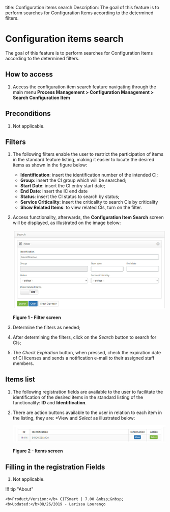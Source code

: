 title: Configuration items search
Description: The goal of this feature is to perform searches for Configuration Items according to the determined filters.
# Configuration items search

The goal of this feature is to perform searches for Configuration Items according to the determined filters.

How to access
----------------

1. Access the configuration item search feature navigating through the main menu 
**Process Management > Configuration Management > Search Configuration Item**

Preconditions
---------------

1. Not applicable.

Filters
---------

1. The following filters enable the user to restrict the participation of items in the standard feature listing, making it easier 
to locate the desired items as shown in the figure below:

    - **Identification**: insert the identification number of the intended CI;
    - **Group**: insert the CI group which will be searched;
    - **Start Date**: insert the CI entry start date;
    - **End Date**: insert the IC end date
    - **Status**: insert the CI status to search by status;
    - **Service Criticality**: insert the criticality to search CIs by criticality
    - **Show Related Items**: to view related CIs, turn on the filter.
    
2. Access functionality, afterwards, the **Configuration Item Search** screen will be displayed, as illustrated on the image below:

    ![Filters](images/search.img1.jpg)
    
    **Figure 1 - Filter screen**
    
3. Determine the filters as needed;

4. After determining the filters, click on the *Search* button to search for CIs;

5. The *Check Expiration* button, when pressed, check the expiration date of CI licenses and sends a notification e-mail to their 
assigned staff members.

Items list
-------------------

1. The following registration fields are available to the user to facilitate the identification of the desired items in the 
standard listing of the functionality: **ID** and **Identification**.

2. There are action buttons available to the user in relation to each item in the listing, they are: *View and *Select* as 
illustrated below:  

    ![Listing](images/search.img2.jpg)
    
    **Figure 2 - Items screen**
    
Filling in the registration Fields
-----------------------------------

1. Not applicable.

!!! tip "About"

    <b>Product/Version:</b> CITSmart | 7.00 &nbsp;&nbsp;
    <b>Updated:</b>08/26/2019 - Larissa Lourenço
